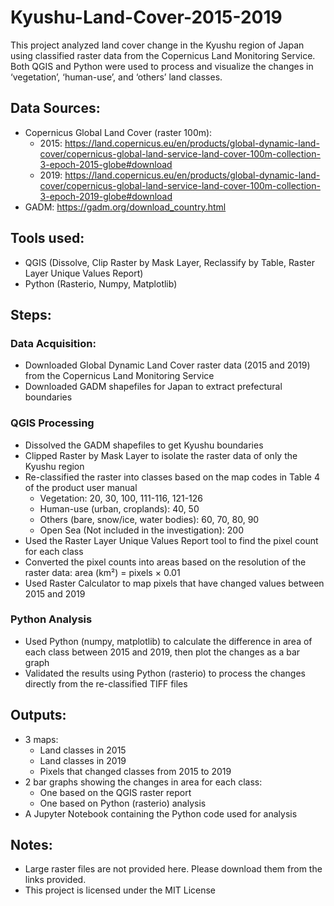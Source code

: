 # Kyushu-Land-Cover-2015-2019
This project analyzed land cover change in the Kyushu region of Japan using classified raster data from the Copernicus Land Monitoring Service. Both QGIS and Python were used to process and visualize the changes in ‘vegetation’, ‘human-use’, and ‘others’ land classes.

## Data Sources:
- Copernicus Global Land Cover (raster 100m):
   - 2015: https://land.copernicus.eu/en/products/global-dynamic-land-cover/copernicus-global-land-service-land-cover-100m-collection-3-epoch-2015-globe#download
   - 2019: https://land.copernicus.eu/en/products/global-dynamic-land-cover/copernicus-global-land-service-land-cover-100m-collection-3-epoch-2019-globe#download
- GADM: https://gadm.org/download_country.html

## Tools used:
- QGIS (Dissolve, Clip Raster by Mask Layer, Reclassify by Table, Raster Layer Unique Values Report)
- Python (Rasterio, Numpy, Matplotlib)

## Steps:
### Data Acquisition:
- Downloaded Global Dynamic Land Cover raster data (2015 and 2019) from the Copernicus Land Monitoring Service
- Downloaded GADM shapefiles for Japan to extract prefectural boundaries
### QGIS Processing
- Dissolved the GADM shapefiles to get Kyushu boundaries
- Clipped Raster by Mask Layer to isolate the raster data of only the Kyushu region
- Re-classified the raster into classes based on the map codes in Table 4 of the product user manual
  - Vegetation: 20, 30, 100, 111-116, 121-126
  - Human-use (urban, croplands): 40, 50
  - Others (bare, snow/ice, water bodies): 60, 70, 80, 90
  - Open Sea (Not included in the investigation): 200
- Used the Raster Layer Unique Values Report tool to find the pixel count for each class
- Converted the pixel counts into areas based on the resolution of the raster data: area (km²) = pixels × 0.01
- Used Raster Calculator to map pixels that have changed values between 2015 and 2019
### Python Analysis
- Used Python (numpy, matplotlib) to calculate the difference in area of each class between 2015 and 2019, then plot the changes as a bar graph
- Validated the results using Python (rasterio) to process the changes directly from the re-classified TIFF files

## Outputs:
- 3 maps:
  - Land classes in 2015
  - Land classes in 2019
  - Pixels that changed classes from 2015 to 2019
- 2 bar graphs showing the changes in area for each class:
  - One based on the QGIS raster report
  - One based on Python (rasterio) analysis
- A Jupyter Notebook containing the Python code used for analysis

## Notes:
- Large raster files are not provided here. Please download them from the links provided.
- This project is licensed under the MIT License


